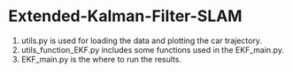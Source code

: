 # Extended-Kalman-Filter-SLAM
1. utils.py	is used for loading the data and plotting the car trajectory.
2. utils_function_EKF.py includes some functions used in the EKF_main.py.
3. EKF_main.py is the where to run the results.
